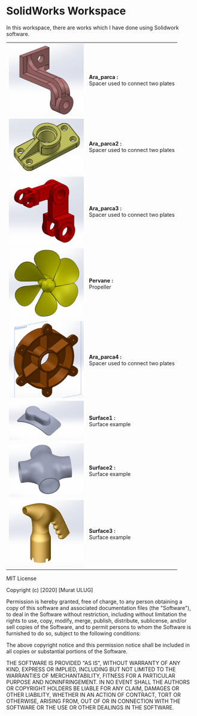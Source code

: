 # SolidWorks Workspace
In this workspace, there are works which I have done using Solidwork software.


|   |   |
|---|---|
| <img src="https://github.com/muratti32/solidworks-workspace/blob/master/ara_parca/ara_parca.png" width="200" />  | **Ara_parca :** <br> Spacer used to connect two plates |
| <img src="https://github.com/muratti32/solidworks-workspace/blob/master/ara_parca2/ara_parca2_2.png" width="200" />  | **Ara_parca2 :** <br>Spacer used to connect two plates  |
| <img src="https://github.com/muratti32/solidworks-workspace/blob/master/ara_parca3/ara_parca33.png" width="200" /> | **Ara_parca3 :** <br> Spacer used to connect two plates  |
| <img src="https://github.com/muratti32/solidworks-workspace/blob/master/pervane/pervane2.png" width="200" />  | **Pervane :** <br> Propeller  |
| <img src="https://github.com/muratti32/solidworks-workspace/blob/master/ara_parca4/ara_parca44.png" width="200" />  | **Ara_parca4 :** <br>Spacer used to connect two plates  |
| <img src="https://github.com/muratti32/solidworks-workspace/blob/master/surface1/surface11.jpg" width="200" />  | **Surface1 :** <br>Surface example  |
| <img src="https://github.com/muratti32/solidworks-workspace/blob/master/surface2/surface22.png" width="200" />  | **Surface2 :** <br>Surface example  |
| <img src="https://github.com/muratti32/solidworks-workspace/blob/master/surface3/surface3.png" width="200" />  | **Surface3 :** <br>Surface example  |


MIT License

Copyright (c) [2020] [Murat ULUG]

Permission is hereby granted, free of charge, to any person obtaining a copy
of this software and associated documentation files (the "Software"), to deal
in the Software without restriction, including without limitation the rights
to use, copy, modify, merge, publish, distribute, sublicense, and/or sell
copies of the Software, and to permit persons to whom the Software is
furnished to do so, subject to the following conditions:

The above copyright notice and this permission notice shall be included in all
copies or substantial portions of the Software.

THE SOFTWARE IS PROVIDED "AS IS", WITHOUT WARRANTY OF ANY KIND, EXPRESS OR
IMPLIED, INCLUDING BUT NOT LIMITED TO THE WARRANTIES OF MERCHANTABILITY,
FITNESS FOR A PARTICULAR PURPOSE AND NONINFRINGEMENT. IN NO EVENT SHALL THE
AUTHORS OR COPYRIGHT HOLDERS BE LIABLE FOR ANY CLAIM, DAMAGES OR OTHER
LIABILITY, WHETHER IN AN ACTION OF CONTRACT, TORT OR OTHERWISE, ARISING FROM,
OUT OF OR IN CONNECTION WITH THE SOFTWARE OR THE USE OR OTHER DEALINGS IN THE
SOFTWARE.